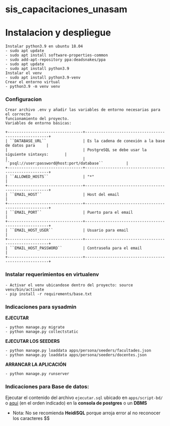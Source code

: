 # sis_capacitaciones_unasam

# Instalacion y despliegue

    Instalar python3.9 en ubuntu 18.04
    - sudo apt update
    - sudo apt install software-properties-common
    - sudo add-apt-repository ppa:deadsnakes/ppa
    - sudo apt update
    - sudo apt install python3.9
    Instalar el venv
    - sudo apt install python3.9-venv
    Crear el entorno virtual
    - python3.9 -m venv venv

### Configuracion

    Crear archivo .env y añadir las variables de entorno necesarias para el correcto
    funcionamiento del proyecto.
    Variables de entorno básicas:

    +---------------------------------+------------------------------------------------------+
    | ``DATABASE_URL``                | Es la cadena de conexión a la base de datos para     |
    |                                 | PostgreSQL se debe usar la siguiente sintaxys:       |
    |                                 | ``psql://user:password@host:port/database``          |
    +---------------------------------+------------------------------------------------------+
    | ``ALLOWED_HOSTS``               | "*"                                                  |
    +---------------------------------+------------------------------------------------------+
    | ``EMAIL_HOST``                  | Host del email                                       |
    +---------------------------------+------------------------------------------------------+
    | ``EMAIL_PORT``                  | Puerto para el email                                 |
    +---------------------------------+------------------------------------------------------+
    | ``EMAIL_HOST_USER``             | Usuario para email                                   |
    +---------------------------------+------------------------------------------------------+
    | ``EMAIL_HOST_PASSWORD``         | Contraseña para el email                             |
    +---------------------------------+------------------------------------------------------+

### Instalar requerimientos en virtualenv
```
- Activar el venv ubicandose dentro del proyecto: source venv/bin/activate
- pip install -r requirements/base.txt
```
### Indicaciones para sysadmin

**EJECUTAR**
```
- python manage.py migrate
- python manage.py collectstatic
```
**EJECUTAR LOS SEEDERS**
```
- python manage.py loaddata apps/persona/seeders/facultades.json
- python manage.py loaddata apps/persona/seeders/docentes.json
```
**ARRANCAR LA APLICACIÓN**
```
- python manage.py runserver
```
### Indicaciones para Base de datos:

Ejecutar el contenido del archivo `ejecutar.sql` ubicado en `apps/script-bd/` o [aqui](https://github.com/cpaucarc/sis_capacitaciones_ccead/blob/main/apps/scripts-bd/ejecutar.sql) (en el orden indicado) en la **consola de postgres** o un **DBMS**

- Nota: No se recomienda **HeidiSQL** porque arroja error al no reconocer los caracteres $$

